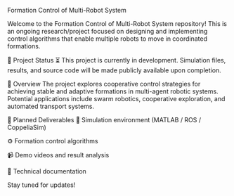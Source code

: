 Formation Control of Multi-Robot System

Welcome to the Formation Control of Multi-Robot System repository!
This is an ongoing research/project focused on designing and implementing control algorithms that enable multiple robots to move in coordinated formations.

🚧 Project Status
⏳ This project is currently in development.
Simulation files, results, and source code will be made publicly available upon completion.

📌 Overview
The project explores cooperative control strategies for achieving stable and adaptive formations in multi-agent robotic systems. Potential applications include swarm robotics, cooperative exploration, and automated transport systems.

📅 Planned Deliverables
📁 Simulation environment (MATLAB / ROS / CoppeliaSim)

⚙️ Formation control algorithms

📹 Demo videos and result analysis

📄 Technical documentation

Stay tuned for updates!

